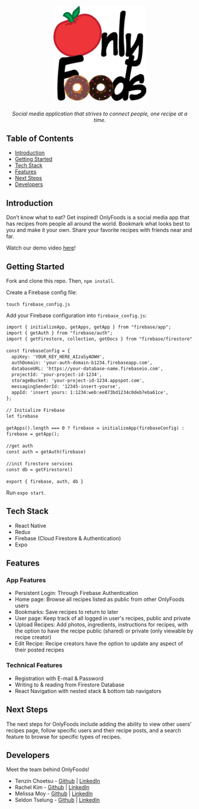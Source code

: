 <h1 align="center">
<img width="250px" src="Assets/LOGO.png" alt="OnlyFoods logo">
</h1>
<p align="center" style="font-style:italic">
Social media application that strives to connect people, one recipe at a time.
</p>

## Table of Contents

- [Introduction](#introduction)
- [Getting Started](#getting-started)
- [Tech Stack](#tech-stack)
- [Features](#features)
- [Next Steps](#next-steps)
- [Developers](#developers)

## Introduction

Don’t know what to eat? Get inspired! OnlyFoods is a social media app that has recipes from people all around the world. Bookmark what looks best to you and make it your own. Share your favorite recipes with friends near and far.

Watch our demo video [here](https://www.youtube.com/watch?v=VGSq_mDjHcE&list=PLx0iOsdUOUmnZ41wPTSftv8Mpk-PiZqaR&index=15)!

## Getting Started

Fork and clone this repo. Then, `npm install`.

Create a Firebase config file:

`touch firebase_config.js`

Add your Firebase configuration into `firebase_config.js`:

```
import { initializeApp, getApps, getApp } from "firebase/app";
import { getAuth } from "firebase/auth";
import { getFirestore, collection, getDocs } from "firebase/firestore"

const firebaseConfig = {
  apiKey: 'YOUR_KEY_HERE_AIzaSyAOWH',
  authDomain: 'your-auth-domain-b1234.firebaseapp.com',
  databaseURL: 'https://your-database-name.firebaseio.com',
  projectId: 'your-project-id-1234',
  storageBucket: 'your-project-id-1234.appspot.com',
  messagingSenderId: '12345-insert-yourse',
  appId: 'insert yours: 1:1234:web:ee873bd1234c0deb7eba61ce',
};

// Initialize Firebase
let firebase

getApps().length === 0 ? firebase = initializeApp(firebaseConfig) : firebase = getApp();

//get auth
const auth = getAuth(firebase)

//init firestore services
const db = getFirestore()

export { firebase, auth, db }
```

Run `expo start`.

## Tech Stack

- React Native
- Redux
- Firebase (Cloud Firestore & Authentication)
- Expo

## Features

### App Features

- Persistent Login: Through Firebase Authentication
- Home page: Browse all recipes listed as public from other OnlyFoods users
- Bookmarks: Save recipes to return to later
- User page: Keep track of all logged in user's recipes, public and private
- Upload Recipes: Add photos, ingredients, instructions for recipes, with the option to have the recipe public (shared) or private (only viewable by recipe creator)
- Edit Recipe: Recipe creators have the option to update any aspect of their posted recipes

### Technical Features

- Registration with E-mail & Password
- Writing to & reading from Firestore Database
- React Navigation with nested stack & bottom tab navigators

## Next Steps

The next steps for OnlyFoods include adding the ability to view other users' recipes page, follow specific users and their recipe posts, and a search feature to browse for specific types of recipes.

## Developers

Meet the team behind OnlyFoods!

- Tenzin Choetsu - [Github](https://github.com/10zchoe) | [LinkedIn](https://www.linkedin.com/in/10zinchoetso/)
- Rachel Kim - [Github](https://github.com/rmk0305) | [LinkedIn](https://www.linkedin.com/in/rachel-minjae-kim/)
- Melissa Moy - [Github](https://github.com/melissaemoy) | [LinkedIn](https://www.linkedin.com/in/melissamoy8/)
- Seldon Tselung - [Github](https://github.com/SeldonTselung) | [LinkedIn](https://www.linkedin.com/in/seldontselung/)
